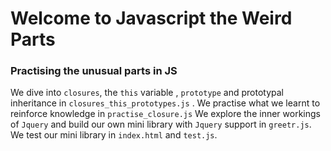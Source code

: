 # Welcome to Javascript the Weird Parts

### Practising the unusual parts in JS

We dive into `closures`, the `this` variable , `prototype` and prototypal inheritance in `closures_this_prototypes.js` . We practise what we learnt to reinforce knowledge in `practise_closure.js` We explore the inner workings of `Jquery` and build our own mini library with `Jquery` support in `greetr.js`. We test our mini library in `index.html` and `test.js`.
